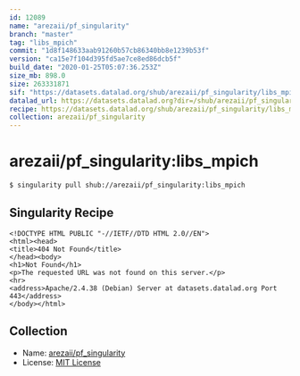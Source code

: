 ```yaml
---
id: 12089
name: "arezaii/pf_singularity"
branch: "master"
tag: "libs_mpich"
commit: "1d8f148633aab91260b57cb86340bb8e1239b53f"
version: "ca15e7f104d395fd5ae7ce8ed86dcb5f"
build_date: "2020-01-25T05:07:36.253Z"
size_mb: 898.0
size: 263331871
sif: "https://datasets.datalad.org/shub/arezaii/pf_singularity/libs_mpich/2020-01-25-1d8f1486-ca15e7f1/ca15e7f104d395fd5ae7ce8ed86dcb5f.sif"
datalad_url: https://datasets.datalad.org?dir=/shub/arezaii/pf_singularity/libs_mpich/2020-01-25-1d8f1486-ca15e7f1/
recipe: https://datasets.datalad.org/shub/arezaii/pf_singularity/libs_mpich/2020-01-25-1d8f1486-ca15e7f1/Singularity
collection: arezaii/pf_singularity
---
```


# arezaii/pf_singularity:libs_mpich

```bash
$ singularity pull shub://arezaii/pf_singularity:libs_mpich
```

## Singularity Recipe

```singularity
<!DOCTYPE HTML PUBLIC "-//IETF//DTD HTML 2.0//EN">
<html><head>
<title>404 Not Found</title>
</head><body>
<h1>Not Found</h1>
<p>The requested URL was not found on this server.</p>
<hr>
<address>Apache/2.4.38 (Debian) Server at datasets.datalad.org Port 443</address>
</body></html>
```

## Collection

 - Name: [arezaii/pf_singularity](https://github.com/arezaii/pf_singularity)
 - License: [MIT License](https://api.github.com/licenses/mit)

